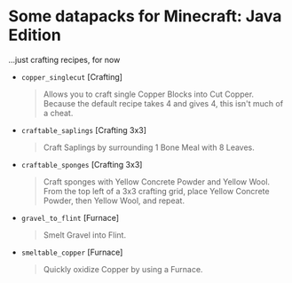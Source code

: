# Some datapacks for Minecraft: Java Edition

...just crafting recipes, for now

* `copper_singlecut` [Crafting]
    > Allows you to craft single Copper Blocks into Cut Copper.  
    > Because the default recipe takes 4 and gives 4, this isn't much of a cheat.
* `craftable_saplings` [Crafting 3x3]
    > Craft Saplings by surrounding 1 Bone Meal with 8 Leaves.
* `craftable_sponges` [Crafting 3x3]
    > Craft sponges with Yellow Concrete Powder and Yellow Wool.  
    > From the top left of a 3x3 crafting grid, place Yellow Concrete Powder, then Yellow Wool, and repeat.
* `gravel_to_flint` [Furnace]
    > Smelt Gravel into Flint.
* `smeltable_copper` [Furnace]
    > Quickly oxidize Copper by using a Furnace.